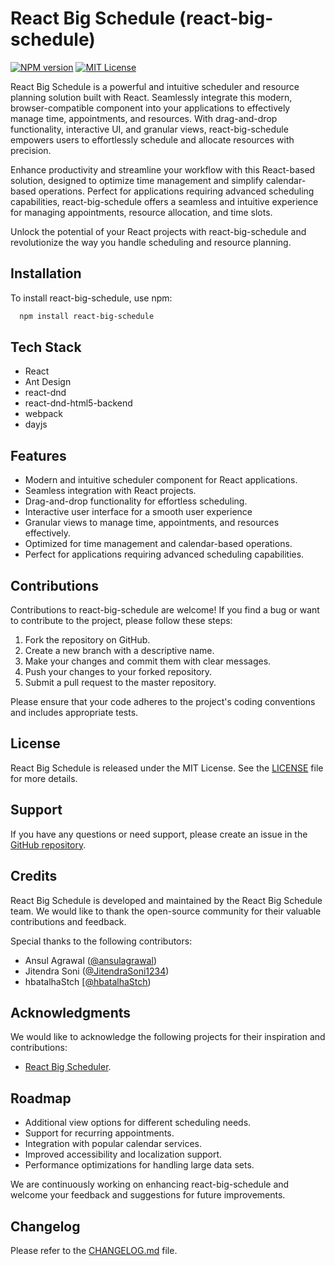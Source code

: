 # React Big Schedule (react-big-schedule) 
 [![NPM version][npm-image]][npm-url] [![MIT License](https://img.shields.io/badge/License-MIT-green.svg)](https://github.com/ansulagrawal/react-big-schedule/blob/master/LICENSE)  

 
 [npm-image]: http://img.shields.io/npm/v/react-big-schedule.svg
 [npm-url]: http://npmjs.org/package/react-big-schedule


React Big Schedule is a powerful and intuitive scheduler and resource planning solution built with React. Seamlessly integrate this modern, browser-compatible component into your applications to effectively manage time, appointments, and resources. With drag-and-drop functionality, interactive UI, and granular views, react-big-schedule empowers users to effortlessly schedule and allocate resources with precision.

Enhance productivity and streamline your workflow with this React-based solution, designed to optimize time management and simplify calendar-based operations. Perfect for applications requiring advanced scheduling capabilities, react-big-schedule offers a seamless and intuitive experience for managing appointments, resource allocation, and time slots. 

Unlock the potential of your React projects with react-big-schedule and revolutionize the way you handle scheduling and resource planning.

## Installation

To install react-big-schedule, use npm:
```bash
  npm install react-big-schedule
```

## Tech Stack  

* React
* Ant Design
* react-dnd
* react-dnd-html5-backend
* webpack
* dayjs

## Features

* Modern and intuitive scheduler component for React applications.
* Seamless integration with React projects.
* Drag-and-drop functionality for effortless scheduling.
* Interactive user interface for a smooth user experience
* Granular views to manage time, appointments, and resources effectively.
* Optimized for time management and calendar-based operations.
* Perfect for applications requiring advanced scheduling capabilities.

## Contributions
Contributions to react-big-schedule are welcome! If you find a bug or want to contribute to the project, please follow these steps:

1. Fork the repository on GitHub.
2. Create a new branch with a descriptive name.
3. Make your changes and commit them with clear messages.
4. Push your changes to your forked repository.
5. Submit a pull request to the master repository.

Please ensure that your code adheres to the project's coding conventions and includes appropriate tests.

## License
React Big Schedule is released under the MIT License. See the [LICENSE](https://github.com/ansulagrawal/react-big-schedule/blob/master/LICENSE) file for more details.

## Support
If you have any questions or need support, please create an issue in the [GitHub repository](https://github.com/ansulagrawal/react-big-schedule/issues).

## Credits
React Big Schedule is developed and maintained by the React Big Schedule team. We would like to thank the open-source community for their valuable contributions and feedback.

Special thanks to the following contributors:
* Ansul Agrawal ([@ansulagrawal](https://github.com/ansulagrawal))
* Jitendra Soni ([@JitendraSoni1234](https://github.com/JitendraSoni1234))
* hbatalhaStch  [[@hbatalhaStch](https://github.com/hbatalhaStch)) 

## Acknowledgments
We would like to acknowledge the following projects for their inspiration and contributions:
* [React Big Scheduler](https://stephenchou1017.github.io/scheduler/#/).

## Roadmap
* Additional view options for different scheduling needs.
* Support for recurring appointments.
* Integration with popular calendar services.
* Improved accessibility and localization support.
* Performance optimizations for handling large data sets.

We are continuously working on enhancing react-big-schedule and welcome your feedback and suggestions for future improvements.

## Changelog
Please refer to the [CHANGELOG.md](https://github.com/ansulagrawal/react-big-schedule/blob/master/CHANGELOG.md) file.

